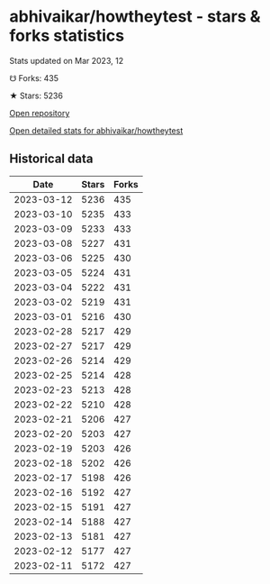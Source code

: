 # abhivaikar/howtheytest - stars & forks statistics

Stats updated on Mar 2023, 12

☋ Forks: 435

★ Stars: 5236

[Open repository](https://github.com/abhivaikar/howtheytest)

[Open detailed stats for abhivaikar/howtheytest](https://reviewgithub.com/rep/abhivaikar/howtheytest)

## Historical data
| Date | Stars | Forks |
|------|-------|-------|
| 2023-03-12 | 5236 | 435 | 
| 2023-03-10 | 5235 | 433 | 
| 2023-03-09 | 5233 | 433 | 
| 2023-03-08 | 5227 | 431 | 
| 2023-03-06 | 5225 | 430 | 
| 2023-03-05 | 5224 | 431 | 
| 2023-03-04 | 5222 | 431 | 
| 2023-03-02 | 5219 | 431 | 
| 2023-03-01 | 5216 | 430 | 
| 2023-02-28 | 5217 | 429 | 
| 2023-02-27 | 5217 | 429 | 
| 2023-02-26 | 5214 | 429 | 
| 2023-02-25 | 5214 | 428 | 
| 2023-02-23 | 5213 | 428 | 
| 2023-02-22 | 5210 | 428 | 
| 2023-02-21 | 5206 | 427 | 
| 2023-02-20 | 5203 | 427 | 
| 2023-02-19 | 5203 | 426 | 
| 2023-02-18 | 5202 | 426 | 
| 2023-02-17 | 5198 | 426 | 
| 2023-02-16 | 5192 | 427 | 
| 2023-02-15 | 5191 | 427 | 
| 2023-02-14 | 5188 | 427 | 
| 2023-02-13 | 5181 | 427 | 
| 2023-02-12 | 5177 | 427 | 
| 2023-02-11 | 5172 | 427 | 

